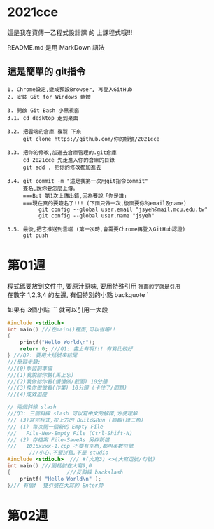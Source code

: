 # 2021cce
這是我在資傳一乙程式設計課 的 上課程式哦!!!

README.md 是用 MarkDown 語法

## 這是簡單的 git指令
```
1. Chrome設定,變成預設Browser, 再登入GitHub
2. 安裝 Git for Windows 軟體

3. 開啟 Git Bash 小黑視窗
3.1. cd desktop 走到桌面

3.2. 把雲端的倉庫 複製 下來
     git clone https://github.com/你的帳號/2021cce

3.3. 把你的修改,加進去倉庫管理的.git倉庫
     cd 2021cce 先走進入你的倉庫的目錄
     git add . 把你的修改都加進去 

3.4. git commit -m "這是我第一次用git指令commit"
     簽名,說你要怎麼上傳。
     ===But 第1次上傳出錯,因為要說「你是誰」
     ===現在真的要簽名了!!! (下面只做一次,後面要你的email及name)
          git config --global user.email "jsyeh@mail.mcu.edu.tw"
          git config --global user.name "jsyeh"

3.5. 最後,把它推送到雲端 (第一次時,會需要Chrome再登入GitHub認證)
     git push
```

# 第01週

程式碼要放到文件中, 要原汁原味, 要用特殊引用  `裡面的字就是引用`  
在數字 1,2,3,4 的左邊, 有個特別的小點 backquote \`

如果有 3個小點 \`\`\` 就可以引用一大段

```C
#include <stdio.h>
int main() ///在main()裡面,可以省略!!
{
    printf("Hello World\n");
    return 0; ///Q1: 書上有啊!!! 有寫比較好
} ///Q2: 要用大括號來結尾
///學習步驟:
///(0)學習前準備
///(1)我說給你聽(馬上忘)
///(2)我做給你看(慢慢做/截圖) 10分鐘
///(3)換你做做看(作業) 10分鐘 (卡住了/問題)
///(4)成效追蹤
```

```C
// 兩個斜線 slash
///Q3: 三個斜線 slash 可以寫中文的解釋,方便理解
/// (3)寫完程式,按上方的 Build&Run (齒輪+綠三角)
/// (1) 每次開一個新的 Empty File
///   File-New-Empty File (Ctrl-Shift-N)
/// (2) 存檔案 File-SaveAs 另存新檔
///   1016xxxx-1.cpp 不要有空格,都用英數符號
       ///小心,不要拼錯,不是 studio
#include <stdio.h>  /// #(大寫3) <>(大寫逗號/句號)
int main() ///圓括號在大寫9,0
{                  ///反斜線 backslash
    printf( "Hello World\n" );
}/// 有個f  雙引號在大寫的 Enter旁
```
# 第02週
